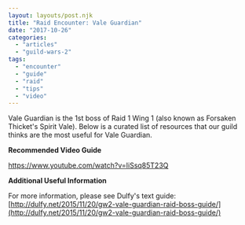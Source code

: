 ```yaml
---
layout: layouts/post.njk
title: "Raid Encounter: Vale Guardian"
date: "2017-10-26"
categories: 
  - "articles"
  - "guild-wars-2"
tags: 
  - "encounter"
  - "guide"
  - "raid"
  - "tips"
  - "video"
---
```


Vale Guardian is the 1st boss of Raid 1 Wing 1 (also known as Forsaken Thicket's Spirit Vale). Below is a curated list of resources that our guild thinks are the most useful for Vale Guardian.

**Recommended Video Guide**

https://www.youtube.com/watch?v=IiSsq85T23Q

**Additional Useful Information**

For more information, please see Dulfy's text guide: [http://dulfy.net/2015/11/20/gw2-vale-guardian-raid-boss-guide/](http://dulfy.net/2015/11/20/gw2-vale-guardian-raid-boss-guide/)
